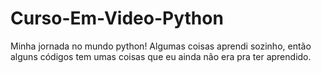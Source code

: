 # Curso-Em-Video-Python
Minha jornada no mundo python!
Algumas coisas aprendi sozinho, então alguns códigos tem umas coisas que eu ainda não era pra ter aprendido.

